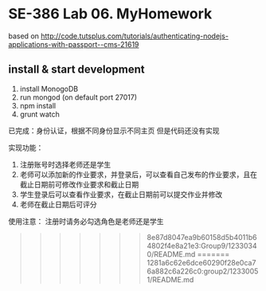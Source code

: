 # SE-386 Lab 06. MyHomework

based on http://code.tutsplus.com/tutorials/authenticating-nodejs-applications-with-passport--cms-21619

## install & start development
1. install MonogoDB
2. run mongod (on default port 27017)
3. npm install
4. grunt watch

已完成：身份认证，根据不同身份显示不同主页
但是代码还没有实现

实现功能：
1. 注册账号时选择老师还是学生
2. 老师可以添加新的作业要求，并登录后，可以查看自己发布的作业要求，且在截止日期前可修改作业要求和截止日期
3. 学生登录后可以查看作业要求，在截止日期前可以提交作业并修改
4. 老师在截止日期后可评分

使用注意：
注册时请务必勾选角色是老师还是学生
>>>>>>> 8e87d8047ea9b60158d5b4011b64802f4e8a21e3:Group9/12330340/README.md
=======
>>>>>>> 1281a6c62e6dce60290f28e0ca76a882c6a226c0:group2/12330051/README.md
